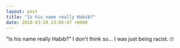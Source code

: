 ```yaml
---
layout: post
title: "Is his name really Habib?"
date: 2018-03-28 23:05:47 +0000
---
```


"Is his name really Habib?"
I don't think so... I was just being racist. 🙄

